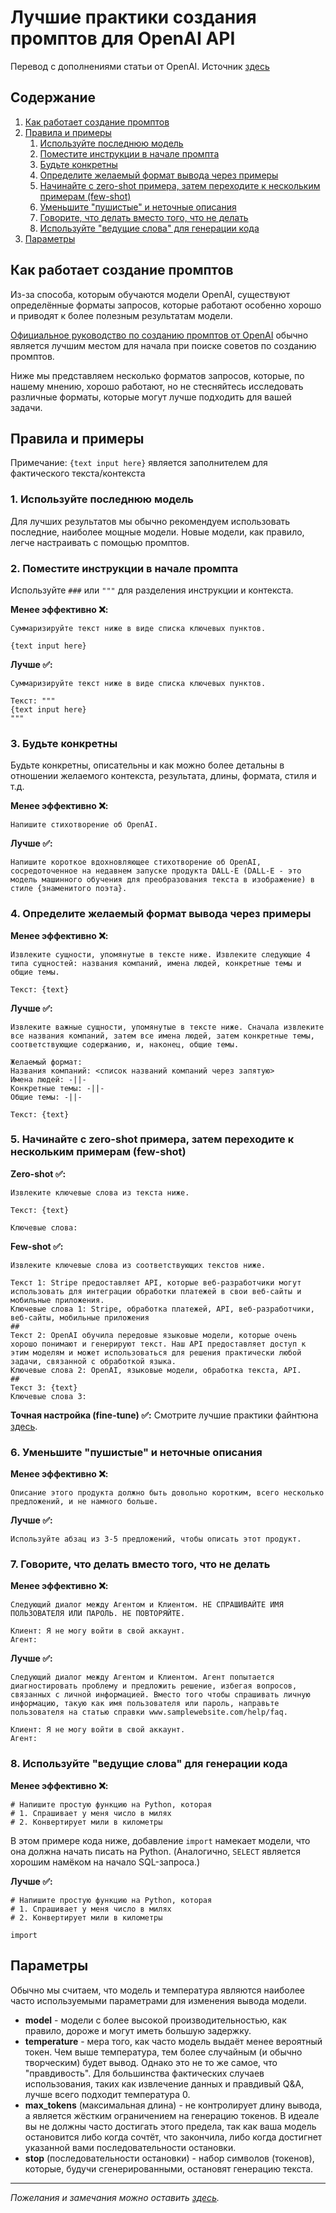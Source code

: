 # Лучшие практики создания промптов для OpenAI API

Перевод с дополнениями статьи от OpenAI.
Источник [здесь](https://help.openai.com/en/articles/6654000-best-practices-for-prompt-engineering-with-the-openai-api)

## Содержание
1. [Как работает создание промптов](#как-работает-создание-промптов)
2. [Правила и примеры](#правила-и-примеры)
   1. [Используйте последнюю модель](#1-используйте-последнюю-модель)
   2. [Поместите инструкции в начале промпта](#2-поместите-инструкции-в-начале-промпта)
   3. [Будьте конкретны](#3-будьте-конкретны)
   4. [Определите желаемый формат вывода через примеры](#4-определите-желаемый-формат-вывода-через-примеры)
   5. [Начинайте с zero-shot примера, затем переходите к нескольким примерам (few-shot)](#5-начинайте-с-zero-shot-примера-затем-переходите-к-нескольким-примерам-few-shot)
   6. [Уменьшите "пушистые" и неточные описания](#6-уменьшите-пушистые-и-неточные-описания)
   7. [Говорите, что делать вместо того, что не делать](#7-говорите-что-делать-вместо-того-что-не-делать)
   8. [Используйте "ведущие слова" для генерации кода](#8-используйте-ведущие-слова-для-генерации-кода)
3. [Параметры](#параметры)

## Как работает создание промптов

Из-за способа, которым обучаются модели OpenAI, существуют определённые форматы запросов, которые работают особенно хорошо и приводят к более полезным результатам модели.

[Официальное руководство по созданию промптов от OpenAI](https://platform.openai.com/docs/guides/prompt-engineering) обычно является лучшим местом для начала при поиске советов по созданию промптов.

Ниже мы представляем несколько форматов запросов, которые, по нашему мнению, хорошо работают, но не стесняйтесь исследовать различные форматы, которые могут лучше подходить для вашей задачи.

## Правила и примеры

Примечание: `{text input here}` является заполнителем для фактического текста/контекста

### 1. Используйте последнюю модель

Для лучших результатов мы обычно рекомендуем использовать последние, наиболее мощные модели. Новые модели, как правило, легче настраивать с помощью промптов.

### 2. Поместите инструкции в начале промпта

Используйте `###` или `"""` для разделения инструкции и контекста.

**Менее эффективно ❌:**
```
Суммаризируйте текст ниже в виде списка ключевых пунктов.

{text input here}
```

**Лучше ✅:**
```
Суммаризируйте текст ниже в виде списка ключевых пунктов.

Текст: """
{text input here}
"""
```
### 3. Будьте конкретны

Будьте конкретны, описательны и как можно более детальны в отношении желаемого контекста, результата, длины, формата, стиля и т.д.

**Менее эффективно ❌:**
```
Напишите стихотворение об OpenAI.
```

**Лучше ✅:**
```
Напишите короткое вдохновляющее стихотворение об OpenAI, сосредоточенное на недавнем запуске продукта DALL-E (DALL-E - это модель машинного обучения для преобразования текста в изображение) в стиле {знаменитого поэта}.
```

### 4. Определите желаемый формат вывода через примеры

**Менее эффективно ❌:**
```
Извлеките сущности, упомянутые в тексте ниже. Извлеките следующие 4 типа сущностей: названия компаний, имена людей, конкретные темы и общие темы.

Текст: {text}
```

**Лучше ✅:**
```
Извлеките важные сущности, упомянутые в тексте ниже. Сначала извлеките все названия компаний, затем все имена людей, затем конкретные темы, соответствующие содержанию, и, наконец, общие темы.

Желаемый формат:
Названия компаний: <список названий компаний через запятую>
Имена людей: -||-
Конкретные темы: -||-
Общие темы: -||-

Текст: {text}
```

### 5. Начинайте с zero-shot примера, затем переходите к нескольким примерам (few-shot)

**Zero-shot ✅:**
```
Извлеките ключевые слова из текста ниже.

Текст: {text}

Ключевые слова:
```

**Few-shot ✅:**
```
Извлеките ключевые слова из соответствующих текстов ниже.

Текст 1: Stripe предоставляет API, которые веб-разработчики могут использовать для интеграции обработки платежей в свои веб-сайты и мобильные приложения.
Ключевые слова 1: Stripe, обработка платежей, API, веб-разработчики, веб-сайты, мобильные приложения
##
Текст 2: OpenAI обучила передовые языковые модели, которые очень хорошо понимают и генерируют текст. Наш API предоставляет доступ к этим моделям и может использоваться для решения практически любой задачи, связанной с обработкой языка.
Ключевые слова 2: OpenAI, языковые модели, обработка текста, API.
##
Текст 3: {text}
Ключевые слова 3:
```

**Точная настройка (fine-tune) ✅:** Смотрите лучшие практики файнтюна [здесь](https://platform.openai.com/docs/guides/fine-tuning).

### 6. Уменьшите "пушистые" и неточные описания

**Менее эффективно ❌:**
```
Описание этого продукта должно быть довольно коротким, всего несколько предложений, и не намного больше.
```

**Лучше ✅:**
```
Используйте абзац из 3-5 предложений, чтобы описать этот продукт.
```

### 7. Говорите, что делать вместо того, что не делать

**Менее эффективно ❌:**
```
Следующий диалог между Агентом и Клиентом. НЕ СПРАШИВАЙТЕ ИМЯ ПОЛЬЗОВАТЕЛЯ ИЛИ ПАРОЛЬ. НЕ ПОВТОРЯЙТЕ.

Клиент: Я не могу войти в свой аккаунт.
Агент:
```

**Лучше ✅:**
```
Следующий диалог между Агентом и Клиентом. Агент попытается диагностировать проблему и предложить решение, избегая вопросов, связанных с личной информацией. Вместо того чтобы спрашивать личную информацию, такую как имя пользователя или пароль, направьте пользователя на статью справки www.samplewebsite.com/help/faq.

Клиент: Я не могу войти в свой аккаунт.
Агент:
```

### 8. Используйте "ведущие слова" для генерации кода

**Менее эффективно ❌:**
```
# Напишите простую функцию на Python, которая
# 1. Спрашивает у меня число в милях
# 2. Конвертирует мили в километры
```

В этом примере кода ниже, добавление `import` намекает модели, что она должна начать писать на Python. (Аналогично, `SELECT` является хорошим намёком на начало SQL-запроса.)

**Лучше ✅:**
```
# Напишите простую функцию на Python, которая
# 1. Спрашивает у меня число в милях
# 2. Конвертирует мили в километры

import
```

## Параметры

Обычно мы считаем, что модель и температура являются наиболее часто используемыми параметрами для изменения вывода модели.

- **model** - модели с более высокой производительностью, как правило, дороже и могут иметь большую задержку.
- **temperature** - мера того, как часто модель выдаёт менее вероятный токен. Чем выше температура, тем более случайным (и обычно творческим) будет вывод. Однако это не то же самое, что "правдивость". Для большинства фактических случаев использования, таких как извлечение данных и правдивый Q&A, лучше всего подходит температура 0.
- **max_tokens** (максимальная длина) - не контролирует длину вывода, а является жёстким ограничением на генерацию токенов. В идеале вы не должны часто достигать этого предела, так как ваша модель остановится либо когда сочтёт, что закончила, либо когда достигнет указанной вами последовательности остановки.
- **stop** (последовательности остановки) - набор символов (токенов), которые, будучи сгенерированными, остановят генерацию текста.

---

*Пожелания и замечания можно оставить [здесь](https://github.com/Sansan4ez/sansan4ez.github.io/issues).*